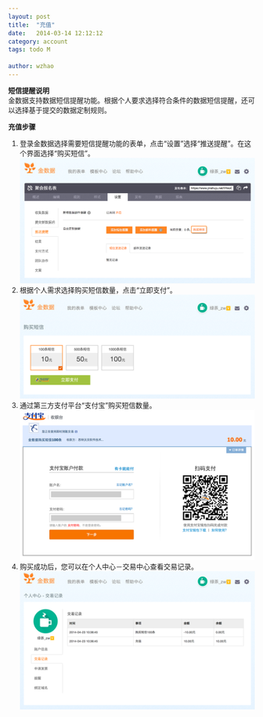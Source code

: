 ```yaml
---
layout: post
title:  "充值"
date:   2014-03-14 12:12:12
category: account
tags: todo M

author: wzhao
---
```


**短信提醒说明**  
金数据支持数据短信提醒功能。根据个人要求选择符合条件的数据短信提醒，还可以选择基于提交的数据定制规则。 

**充值步骤**

1. 登录金数据选择需要短信提醒功能的表单，点击“设置”选择“推送提醒”。在这个界面选择“购买短信”。
![申请发票](/images/recharge-1.png)
2. 根据个人需求选择购买短信数量，点击“立即支付”。  
![申请发票](/images/recharge-2.png)
3. 通过第三方支付平台“支付宝”购买短信数量。
![申请发票](/images/recharge-3.png)
4. 购买成功后，您可以在个人中心－交易中心查看交易记录。
![申请发票](/images/recharge-4.png)
